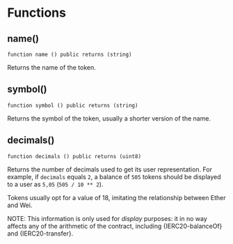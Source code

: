 # Functions

## name()
`function name () public returns (string)`

Returns the name of the token.

## symbol()
`function symbol () public returns (string)`

Returns the symbol of the token, usually a shorter version of thename.

## decimals()
`function decimals () public returns (uint8)`

Returns the number of decimals used to get its user representation.For example, if `decimals` equals `2`, a balance of `505` tokens shouldbe displayed to a user as `5,05` (`505 / 10 ** 2`).Tokens usually opt for a value of 18, imitating the relationship betweenEther and Wei.NOTE: This information is only used for _display_ purposes: it inno way affects any of the arithmetic of the contract, including{IERC20-balanceOf} and {IERC20-transfer}.

